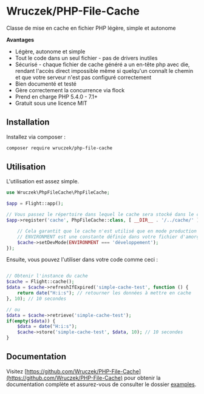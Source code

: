 # Wruczek/PHP-File-Cache

Classe de mise en cache en fichier PHP légère, simple et autonome

**Avantages**
- Légère, autonome et simple
- Tout le code dans un seul fichier - pas de drivers inutiles
- Sécurisé - chaque fichier de cache généré a un en-tête php avec die, rendant l'accès direct impossible même si quelqu'un connaît le chemin et que votre serveur n'est pas configuré correctement
- Bien documenté et testé
- Gère correctement la concurrence via flock
- Prend en charge PHP 5.4.0 - 7.1+
- Gratuit sous une licence MIT

## Installation

Installez via composer :

```bash
composer require wruczek/php-file-cache
```

## Utilisation

L'utilisation est assez simple.

```php
use Wruczek\PhpFileCache\PhpFileCache;

$app = Flight::app();

// Vous passez le répertoire dans lequel le cache sera stocké dans le constructeur
$app->register('cache', PhpFileCache::class, [ __DIR__ . '/../cache/' ], function(PhpFileCache $cache) {

	// Cela garantit que le cache n'est utilisé que en mode production
	// ENVIRONMENT est une constante définie dans votre fichier d'amorçage ou ailleurs dans votre application
	$cache->setDevMode(ENVIRONMENT === 'développement');
});
```

Ensuite, vous pouvez l'utiliser dans votre code comme ceci :

```php

// Obtenir l'instance du cache
$cache = Flight::cache();
$data = $cache->refreshIfExpired('simple-cache-test', function () {
    return date("H:i:s"); // retourner les données à mettre en cache
}, 10); // 10 secondes

// ou
$data = $cache->retrieve('simple-cache-test');
if(empty($data)) {
	$data = date("H:i:s");
	$cache->store('simple-cache-test', $data, 10); // 10 secondes
}
```

## Documentation

Visitez [https://github.com/Wruczek/PHP-File-Cache](https://github.com/Wruczek/PHP-File-Cache) pour obtenir la documentation complète et assurez-vous de consulter le dossier [examples](https://github.com/Wruczek/PHP-File-Cache/tree/master/examples).